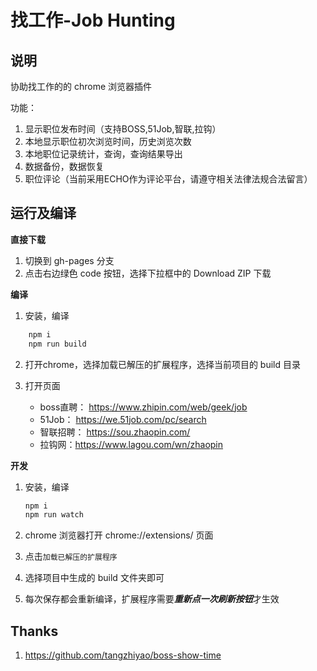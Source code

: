 # 找工作-Job Hunting

## 说明

协助找工作的的 chrome 浏览器插件

功能：

1. 显示职位发布时间（支持BOSS,51Job,智联,拉钩）
2. 本地显示职位初次浏览时间，历史浏览次数
3. 本地职位记录统计，查询，查询结果导出
4. 数据备份，数据恢复
5. 职位评论（当前采用ECHO作为评论平台，请遵守相关法律法规合法留言）


## 运行及编译

**直接下载**

1. 切换到 gh-pages 分支
2. 点击右边绿色 code 按钮，选择下拉框中的 Download ZIP 下载

**编译**

1. 安装，编译

```bash
    npm i
    npm run build
```

2. 打开chrome，选择加载已解压的扩展程序，选择当前项目的 build 目录

3. 打开页面
    * boss直聘： <https://www.zhipin.com/web/geek/job>
    * 51Job：   <https://we.51job.com/pc/search>
    * 智联招聘： <https://sou.zhaopin.com/>
    * 拉钩网：<https://www.lagou.com/wn/zhaopin>

**开发**

1. 安装，编译

   ```bash
   npm i
   npm run watch
   ```

2. chrome 浏览器打开 chrome://extensions/ 页面

3. 点击`加载已解压的扩展程序`

4. 选择项目中生成的 build 文件夹即可

5. 每次保存都会重新编译，扩展程序需要***重新点一次刷新按钮***才生效

## Thanks

1. https://github.com/tangzhiyao/boss-show-time
